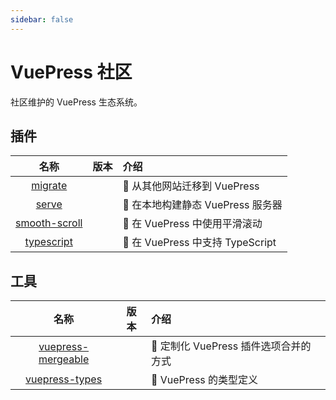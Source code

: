 ```yaml
---
sidebar: false
---
```


# VuePress 社区

社区维护的 VuePress 生态系统。

## 插件

|                   名称                    |                      版本                      | 介绍                                        |
| :---------------------------------------: | :--------------------------------------------: | :------------------------------------------ |
|       [migrate](plugins/migrate.md)       |    <NpmLink pkg="vuepress-plugin-migrate"/>    | :paw_prints: 从其他网站迁移到 VuePress      |
|         [serve](plugins/serve.md)         |     <NpmLink pkg="vuepress-plugin-serve"/>     | :key: 在本地构建静态 VuePress 服务器        |
| [smooth-scroll](plugins/smooth-scroll.md) | <NpmLink pkg="vuepress-plugin-smooth-scroll"/> | :roller_coaster: 在 VuePress 中使用平滑滚动 |
|    [typescript](plugins/typescript.md)    |  <NpmLink pkg="vuepress-plugin-typescript"/>   | :palm_tree: 在 VuePress 中支持 TypeScript   |

## 工具

|                   名称                   |                版本                 | 介绍                                              |
| :--------------------------------------: | :---------------------------------: | :------------------------------------------------ |
| [vuepress-mergeable](tools/mergeable.md) | <NpmLink pkg="vuepress-mergeable"/> | :crystal_ball: 定制化 VuePress 插件选项合并的方式 |
|     [vuepress-types](tools/types.md)     |   <NpmLink pkg="vuepress-types"/>   | :palm_tree: VuePress 的类型定义                   |
